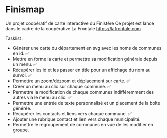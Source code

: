 # Finismap
Un projet coopératif de carte interactive du Finistère
Ce projet est lancé dans le cadre de la coopérative La Frontale https://lafrontale.com


Tasklist :

- Générer une carte du département en svg avec les noms de communes en id. ✅
- Mettre en forme la carte et permettre sa modification générale depuis un menu. ✅
- Récupérer les id et les passer en title pour un affichage du nom au survol. ✅
- Permettre un zoom/dézoom et déplacement sur carte. ✅
- Créer un menu au clic sur chaque commune. ✅
- Permettre la modification de chaque communes indifféremment des autres via le menu au clic. ✅
- Permettre une entrée de texte personnalisé et un placement de la boîte générée.
- Récupérer les contacts et liens vers chaque commune. ✅
- Ajouter une rubrique contact et lien vers chaque municipalité.
- Permettre le regroupement de communes en vue de les modifier en groupe.
